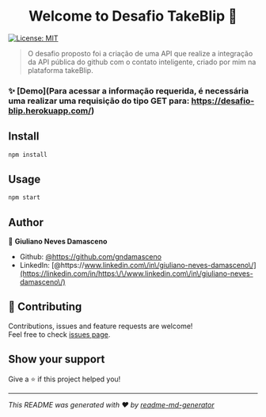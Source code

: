 <h1 align="center">Welcome to Desafio TakeBlip 👋</h1>
<p>
  <a href="#" target="_blank">
    <img alt="License: MIT" src="https://img.shields.io/badge/License-MIT-yellow.svg" />
  </a>
</p>

> O desafio proposto foi a criação de uma API que realize a integração da API pública do github com o contato inteligente, criado por mim na plataforma takeBlip.

### ✨ [Demo](Para acessar a informação requerida, é necessária uma realizar uma requisição do tipo GET para: https://desafio-blip.herokuapp.com/)

## Install

```sh
npm install
```

## Usage

```sh
npm start
```

## Author

👤 **Giuliano Neves Damasceno**

* Github: [@https:\/\/github.com\/gndamasceno](https://github.com/https:\/\/github.com\/gndamasceno)
* LinkedIn: [@https:\/\/www.linkedin.com\/in\/giuliano-neves-damasceno\/](https://linkedin.com/in/https:\/\/www.linkedin.com\/in\/giuliano-neves-damasceno\/)

## 🤝 Contributing

Contributions, issues and feature requests are welcome!<br />Feel free to check [issues page](https://github.com/gndamasceno/desafioTakeBlip/issues). 

## Show your support

Give a ⭐️ if this project helped you!

***
_This README was generated with ❤️ by [readme-md-generator](https://github.com/kefranabg/readme-md-generator)_